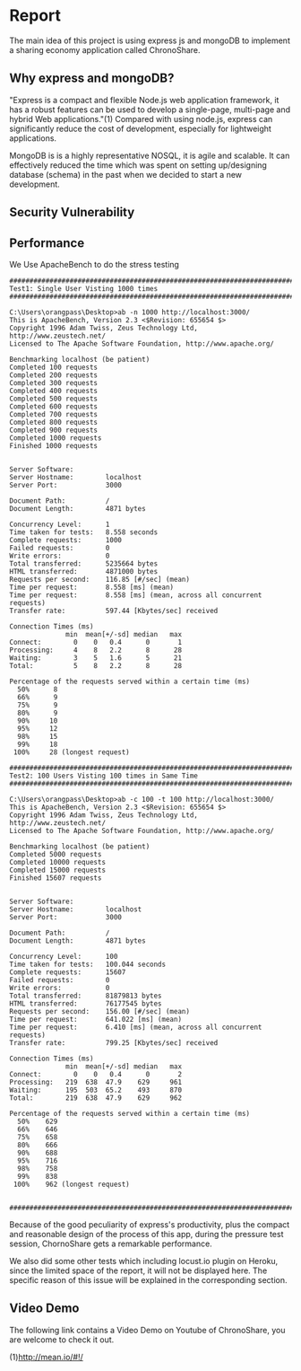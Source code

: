 # Report

The main idea of this project is using express js and mongoDB to implement a sharing economy application called ChronoShare.

## Why express and mongoDB?
"Express is a compact and flexible Node.js web application framework, it has a robust features can be used to develop a single-page, multi-page and hybrid Web applications."(1) Compared with using node.js, express can significantly reduce the cost of development, especially for lightweight applications.

MongoDB is is a highly representative NOSQL, it is agile and scalable. It can effectively reduced the time which was spent on setting up/designing database (schema) in the past when we decided to start a new development.

## Security Vulnerability


## Performance

We Use ApacheBench to do the stress testing
```
############################################################################
Test1: Single User Visting 1000 times
############################################################################

C:\Users\orangpass\Desktop>ab -n 1000 http://localhost:3000/
This is ApacheBench, Version 2.3 <$Revision: 655654 $>
Copyright 1996 Adam Twiss, Zeus Technology Ltd, http://www.zeustech.net/
Licensed to The Apache Software Foundation, http://www.apache.org/

Benchmarking localhost (be patient)
Completed 100 requests
Completed 200 requests
Completed 300 requests
Completed 400 requests
Completed 500 requests
Completed 600 requests
Completed 700 requests   
Completed 800 requests
Completed 900 requests
Completed 1000 requests
Finished 1000 requests


Server Software:
Server Hostname:        localhost
Server Port:            3000

Document Path:          /
Document Length:        4871 bytes

Concurrency Level:      1
Time taken for tests:   8.558 seconds
Complete requests:      1000
Failed requests:        0
Write errors:           0
Total transferred:      5235664 bytes
HTML transferred:       4871000 bytes
Requests per second:    116.85 [#/sec] (mean)
Time per request:       8.558 [ms] (mean)
Time per request:       8.558 [ms] (mean, across all concurrent requests)
Transfer rate:          597.44 [Kbytes/sec] received

Connection Times (ms)
              min  mean[+/-sd] median   max
Connect:        0    0   0.4      0       1
Processing:     4    8   2.2      8      28
Waiting:        3    5   1.6      5      21
Total:          5    8   2.2      8      28

Percentage of the requests served within a certain time (ms)
  50%      8
  66%      9   
  75%      9
  80%      9
  90%     10
  95%     12
  98%     15
  99%     18
 100%     28 (longest request)

##############################################################################
Test2: 100 Users Visting 100 times in Same Time
##############################################################################

C:\Users\orangpass\Desktop>ab -c 100 -t 100 http://localhost:3000/
This is ApacheBench, Version 2.3 <$Revision: 655654 $>
Copyright 1996 Adam Twiss, Zeus Technology Ltd, http://www.zeustech.net/
Licensed to The Apache Software Foundation, http://www.apache.org/

Benchmarking localhost (be patient)
Completed 5000 requests
Completed 10000 requests
Completed 15000 requests
Finished 15607 requests


Server Software:
Server Hostname:        localhost
Server Port:            3000

Document Path:          /
Document Length:        4871 bytes

Concurrency Level:      100
Time taken for tests:   100.044 seconds
Complete requests:      15607
Failed requests:        0
Write errors:           0
Total transferred:      81879813 bytes
HTML transferred:       76177545 bytes
Requests per second:    156.00 [#/sec] (mean)
Time per request:       641.022 [ms] (mean)
Time per request:       6.410 [ms] (mean, across all concurrent requests)
Transfer rate:          799.25 [Kbytes/sec] received

Connection Times (ms)
              min  mean[+/-sd] median   max
Connect:        0    0   0.4      0       2
Processing:   219  638  47.9    629     961
Waiting:      195  503  65.2    493     870
Total:        219  638  47.9    629     962

Percentage of the requests served within a certain time (ms)
  50%    629
  66%    646
  75%    658
  80%    666
  90%    688
  95%    716
  98%    758
  99%    838
 100%    962 (longest request)

 ###############################################################################
```

Because of the good peculiarity of express's productivity, plus the compact and
reasonable design of the process of this app, during the pressure test session,
ChornoShare gets a remarkable performance.

We also did some other tests which including locust.io plugin on Heroku, since
the limited space of the report, it will not be displayed here. The specific 
reason of this issue will be explained in the corresponding section.


## Video Demo
The following link contains a Video Demo on Youtube of ChronoShare, you are
welcome to check it out.

(1)http://mean.io/#!/

